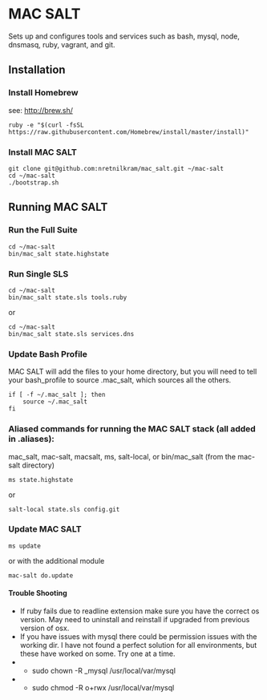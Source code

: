 # MAC SALT

Sets up and configures tools and services such as bash, mysql, node, dnsmasq, ruby, vagrant, and git.

## Installation


### Install Homebrew

see: http://brew.sh/

```
ruby -e "$(curl -fsSL https://raw.githubusercontent.com/Homebrew/install/master/install)"
```


### Install MAC SALT

```
git clone git@github.com:nretnilkram/mac_salt.git ~/mac-salt
cd ~/mac-salt
./bootstrap.sh
```


## Running MAC SALT

### Run the Full Suite

```
cd ~/mac-salt
bin/mac_salt state.highstate
```


### Run Single SLS

```
cd ~/mac-salt
bin/mac_salt state.sls tools.ruby
```
or

```
cd ~/mac-salt
bin/mac_salt state.sls services.dns
```


### Update Bash Profile

MAC SALT will add the files to your home directory, but you will need to tell your bash_profile to source .mac_salt, which sources all the others.

```
if [ -f ~/.mac_salt ]; then
	source ~/.mac_salt
fi
```


### Aliased commands for running the MAC SALT stack (all added in .aliases):
mac_salt, mac-salt, macsalt, ms, salt-local, or bin/mac_salt (from the mac-salt directory)

```
ms state.highstate
```
or
```
salt-local state.sls config.git
```


### Update MAC SALT

```
ms update
```
or with the additional module
```
mac-salt do.update
```


#### Trouble Shooting
- If ruby fails due to readline extension make sure you have the correct os version. May need to uninstall and reinstall if upgraded from previous version of osx.
- If you have issues with mysql there could be permission issues with the working dir. I have not found a perfect solution for all environments, but these have worked on some.  Try one at a time.
- - sudo chown -R _mysql /usr/local/var/mysql
- - sudo chmod -R o+rwx /usr/local/var/mysql

